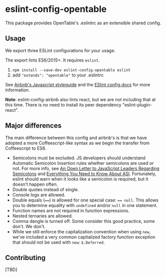 # eslint-config-opentable

This package provides OpenTable's .eslintrc as an extensible shared config.

## Usage

We export three ESLint configurations for your usage.

The export lints ES6/2015+. It requires `eslint`.

1. `npm install --save-dev eslint-config-opentable eslint`
2. add `"extends": "opentable"` to your .eslintrc

See [Airbnb's Javascript styleguide](https://github.com/airbnb/javascript) and
the [ESlint config docs](http://eslint.org/docs/user-guide/configuring#extending-configuration-files)
for more information.

**Note**: eslint-config-airbnb also lints react, but we are not including that at this time.
There is no need to install its peer dependency "eslint-plugin-react".

## Major differences

The main difference between this config and airbnb's is that we have adopted
a more Coffeescript-like syntax as we begin the transfer from Coffeescript to ES6.

- Semicolons must be excluded. JS developers should understand Automatic Semicolon Insertion rules whether semicolons are used or not.
  For more info, see [An Open Letter to JavaScript Leaders Regarding Semicolons](http://blog.izs.me/post/2353458699/an-open-letter-to-javascript-leaders-regarding)
  and [Everything You Need to Know About ASI](http://inimino.org/~inimino/blog/javascript_semicolon).
  Fortunately, eslint should warn when it looks like a semicolon is required, but it doesn't happen often.
- Double quotes instead of single.
- Console logs are allowed.
- Double equals (`==`) is allowed for one special case: `== null`. This allows you to determine equality with `undefined` and/or `null` in one statement.
- Function names are not required in function expressions.
- Nested ternaries are allowed.
- Comma dangle is turned off. Some consider this good practice, some don't. We don't.
- While we still enforce the capitalization convention when using `new`, we've included a very common capitalized factory function exception that should not be used with `new`: `$.Deferred`.

## Contributing
[TBD]
